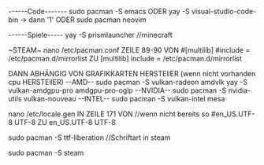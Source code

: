 
------Code-------
sudo pacman -S emacs
ODER
yay -S visual-studio-code-bin 
    \-> dann '1'
ODER
sudo pacman neovim

------Spiele-----
yay -S prismlauncher           //minecraft

~STEAM~
nano /etc/pacman.conf
ZEILE 89-90 
VON
#[multilib]
#include = /etc/pacman.d/mirrorlist
ZU
[multilib]
include = /etc/pacman.d/mirrorlist

DANN ABHÄNGIG VON GRAFIKKARTEN HERSTEllER (wenn nicht vorhanden cpu HERSTEllER)
--AMD--
sudo pacman -S vulkan-radeon amdvlk 
yay -S vulkan-amdgpu-pro amdgpu-pro-oglp
--NVIDIA--
sudo pacman -S nvidia-utils vulkan-nouveau 
--INTEL--
sudo pacman -S vulkan-intel mesa

nano /etc/locale.gen
IN ZEILE 171 
VON                     //wenn nicht bereits so
#en_US.UTF-8 UTF-8
ZU
en_US.UTF-8 UTF-8

sudo pacman -S ttf-liberation       //Schriftart in steam

sudo pacman -S steam
